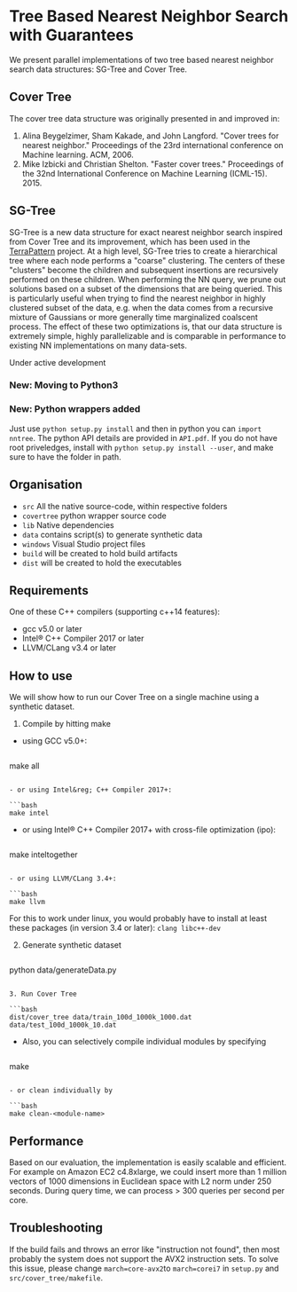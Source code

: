 # Tree Based Nearest Neighbor Search with Guarantees

We present parallel implementations of two tree based nearest neighbor search data structures:
SG-Tree and Cover Tree.

## Cover Tree

The cover tree data structure was originally presented in and improved in:

1. Alina Beygelzimer, Sham Kakade, and John Langford. "Cover trees for nearest neighbor."
   Proceedings of the 23rd international conference on Machine learning. ACM, 2006.
2. Mike Izbicki and Christian Shelton. "Faster cover trees."
   Proceedings of the 32nd International Conference on Machine Learning (ICML-15). 2015.

## SG-Tree

SG-Tree is a new data structure for exact nearest neighbor search
inspired from Cover Tree and its improvement,
which has been used in the [TerraPattern](http://www.terrapattern.com/) project.
At a high level, SG-Tree tries to create a hierarchical tree
where each node performs a "coarse" clustering.
The centers of these "clusters" become the children
and subsequent insertions are recursively performed on these children.
When performing the NN query,
we prune out solutions based on a subset of the dimensions that are being queried.
This is particularly useful when trying to find the nearest neighbor
in highly clustered subset of the data,
e.g. when the data comes from a recursive mixture of Gaussians
or more generally time marginalized coalscent process.
The effect of these two optimizations is,
that our data structure is extremely simple, highly parallelizable
and is comparable in performance to existing NN implementations on many data-sets.
 
Under active development

### New: Moving to Python3

### New: Python wrappers added

Just use `python setup.py install` and then in python you can `import nntree`.
The python API details are provided in `API.pdf`.
If you do not have root priveledges,
install with `python setup.py install --user`,
and make sure to have the folder in path.

## Organisation

- `src` All the native source-code, within respective folders
- `covertree` python wrapper source code
- `lib` Native dependencies
- `data` contains script(s) to generate synthetic data
- `windows` Visual Studio project files
- `build` will be created to hold build artifacts
- `dist` will be created to hold the executables

## Requirements

One of these C++ compilers (supporting c++14 features):

- gcc v5.0 or later
- Intel&reg; C++ Compiler 2017 or later
- LLVM/CLang v3.4 or later

## How to use

We will show how to run our Cover Tree on a single machine using a synthetic dataset.

1. Compile by hitting make

- using GCC v5.0+:

   ```bash
make all
   ```

- or using Intel&reg; C++ Compiler 2017+:

   ```bash
make intel
   ```

- or using Intel&reg; C++ Compiler 2017+ with cross-file optimization (ipo):
   
   ```bash
make inteltogether
   ```

- or using LLVM/CLang 3.4+:

   ```bash
make llvm
   ```

For this to work under linux,
you would probably have to install at least these packages
(in version 3.4 or later):
`clang libc++-dev`

2. Generate synthetic dataset

   ```bash
python data/generateData.py
   ```

3. Run Cover Tree

   ```bash
dist/cover_tree data/train_100d_1000k_1000.dat data/test_100d_1000k_10.dat
   ```

- Also, you can selectively compile individual modules by specifying

   ```bash
make <module-name>
   ```

- or clean individually by

   ```bash
make clean-<module-name>
   ```

## Performance

Based on our evaluation,
the implementation is easily scalable and efficient.
For example on Amazon EC2 c4.8xlarge,
we could insert more than 1 million vectors of 1000 dimensions in Euclidean space
with L2 norm under 250 seconds.
During query time,
we can process > 300 queries per second per core.

## Troubleshooting

If the build fails and throws an error like "instruction not found",
then most probably the system does not support the AVX2 instruction sets.
To solve this issue,
please change `march=core-avx2`to `march=corei7` in `setup.py` and `src/cover_tree/makefile`.
